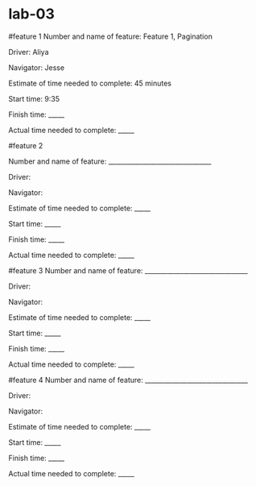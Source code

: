 # lab-03
#feature 1
Number and name of feature: Feature 1, Pagination

Driver: Aliya

Navigator: Jesse

Estimate of time needed to complete: 45 minutes

Start time: 9:35

Finish time: _____

Actual time needed to complete: _____

#feature 2

Number and name of feature: ________________________________

Driver:

Navigator:

Estimate of time needed to complete: _____

Start time: _____

Finish time: _____

Actual time needed to complete: _____

#feature 3
Number and name of feature: ________________________________

Driver:

Navigator:

Estimate of time needed to complete: _____

Start time: _____

Finish time: _____

Actual time needed to complete: _____

#feature 4
Number and name of feature: ________________________________

Driver:

Navigator:

Estimate of time needed to complete: _____

Start time: _____

Finish time: _____

Actual time needed to complete: _____